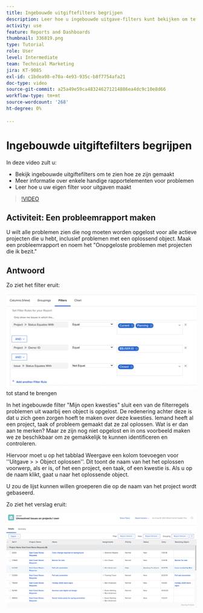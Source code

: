 ```yaml
---
title: Ingebouwde uitgiftefilters begrijpen
description: Leer hoe u ingebouwde uitgave-filters kunt bekijken om te zien hoe deze zijn gemaakt en uw eigen uitgave-filter kunt maken in Workfront.
activity: use
feature: Reports and Dashboards
thumbnail: 336819.png
type: Tutorial
role: User
level: Intermediate
team: Technical Marketing
jira: KT-9085
exl-id: c1bdea98-e70a-4e93-935c-b8f7754afa21
doc-type: video
source-git-commit: a25a49e59ca483246271214886ea4dc9c10e8d66
workflow-type: tm+mt
source-wordcount: '268'
ht-degree: 0%

---
```


# Ingebouwde uitgiftefilters begrijpen

In deze video zult u:

* Bekijk ingebouwde uitgiftefilters om te zien hoe ze zijn gemaakt
* Meer informatie over enkele handige rapportelementen voor problemen
* Leer hoe u uw eigen filter voor uitgaven maakt

>[!VIDEO](https://video.tv.adobe.com/v/336819/?quality=12&learn=on)

## Activiteit: Een probleemrapport maken

U wilt alle problemen zien die nog moeten worden opgelost voor alle actieve projecten die u hebt, inclusief problemen met een oplossend object. Maak een probleemrapport en noem het &quot;Onopgeloste problemen met projecten die ik bezit.&quot;

## Antwoord

Zo ziet het filter eruit:

![ een beeld van het scherm om een uitgevende filter ](assets/opening-built-in-issue-filters-1.png) tot stand te brengen

In het ingebouwde filter &quot;Mijn open kwesties&quot; sluit een van de filterregels problemen uit waarbij een object is opgelost. De redenering achter deze is dat u zich geen zorgen hoeft te maken over deze kwesties. Iemand heeft al een project, taak of probleem gemaakt dat ze zal oplossen. Wat is er dan aan te merken? Maar ze zijn nog niet opgelost en in ons voorbeeld maken we ze beschikbaar om ze gemakkelijk te kunnen identificeren en controleren.

Hiervoor moet u op het tabblad Weergave een kolom toevoegen voor &#39;&#39;Uitgave > > Object oplossen&#39;&#39;. Dit toont de naam van het het oplossen voorwerp, als er is, of het een project, een taak, of een kwestie is. Als u op de naam klikt, gaat u naar het oplossende object.

U zou de lijst kunnen willen groeperen die op de naam van het project wordt gebaseerd.

Zo ziet het verslag eruit:

![ een beeld van een probleemrapport ](assets/opening-built-in-issue-filters-2.png)
